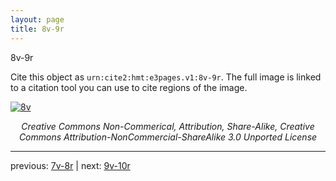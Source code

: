 ```yaml
---
layout: page
title: 8v-9r
---
```


8v-9r

Cite this object as `urn:cite2:hmt:e3pages.v1:8v-9r`.  The full image is linked to a citation tool you can use to cite regions of the image.

[![8v](http://www.homermultitext.org/iipsrv?IIIF=/project/homer/pyramidal/deepzoom/hmt/e3bifolio/v1/E3_8v_9r.tif/full/800,/0/default.jpg)](http://www.homermultitext.org/ict2/?urn=urn:cite2:hmt:e3bifolio.v1:E3_8v_9r) 

<p style="text-align: center; font-style: italic;">Creative Commons Non-Commerical, Attribution, Share-Alike, Creative Commons Attribution-NonCommercial-ShareAlike 3.0 Unported License</p>

---

previous: [7v-8r](../7v-8r/) | next: [9v-10r](../9v-10r/)